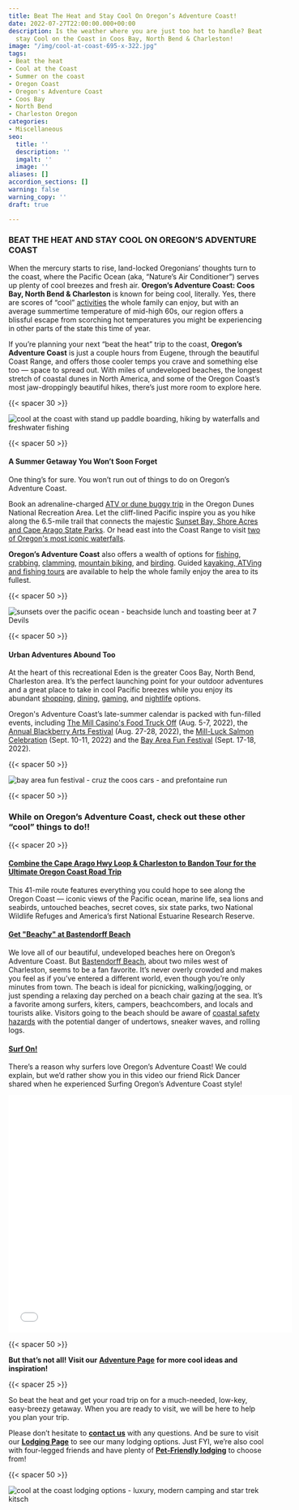 ```yaml
---
title: Beat The Heat and Stay Cool On Oregon’s Adventure Coast!
date: 2022-07-27T22:00:00.000+00:00
description: Is the weather where you are just too hot to handle? Beat the heat and
  stay Cool on the Coast in Coos Bay, North Bend & Charleston!
image: "/img/cool-at-coast-695-x-322.jpg"
tags:
- Beat the heat
- Cool at the Coast
- Summer on the coast
- Oregon Coast
- Oregon's Adventure Coast
- Coos Bay
- North Bend
- Charleston Oregon
categories:
- Miscellaneous
seo:
  title: ''
  description: ''
  imgalt: ''
  image: ''
aliases: []
accordion_sections: []
warning: false
warning_copy: ''
draft: true

---
```

### BEAT THE HEAT AND STAY COOL ON OREGON’S ADVENTURE COAST

When the mercury starts to rise, land-locked Oregonians’ thoughts turn to the coast, where the Pacific Ocean (aka, “Nature’s Air Conditioner”) serves up plenty of cool breezes and fresh air. **Oregon’s Adventure Coast: Coos Bay, North Bend & Charleston** is known for being cool, literally. Yes, there are scores of “cool” [activities](/adventures/) the whole family can enjoy, but with an average summertime temperature of mid-high 60s, our region offers a blissful escape from scorching hot temperatures you might be experiencing in other parts of the state this time of year.

If you’re planning your next “beat the heat” trip to the coast, **Oregon’s Adventure Coast** is just a couple hours from Eugene, through the beautiful Coast Range, and offers those cooler temps you crave and something else too — space to spread out. With miles of undeveloped beaches, the longest stretch of coastal dunes in North America, and some of the Oregon Coast’s most jaw-droppingly beautiful hikes, there’s just more room to explore here.

{{< spacer 30 >}}

![cool at the coast with stand up paddle boarding, hiking by waterfalls and freshwater fishing](/img/cool-at-coast-collage-v01-395x322.jpg)

{{< spacer 50 >}}

#### A Summer Getaway You Won’t Soon Forget

One thing’s for sure. You won’t run out of things to do on Oregon’s Adventure Coast.

Book an adrenaline-charged [ATV or dune buggy trip](/atv-motorsports/) in the Oregon Dunes National Recreation Area. Let the cliff-lined Pacific inspire you as you hike along the 6.5-mile trail that connects the majestic [Sunset Bay, Shore Acres and Cape Arago State Parks](/hiking-walking/). Or head east into the Coast Range to visit [two of Oregon's most iconic waterfalls](/hiking-walking/).

**Oregon’s Adventure Coast** also offers a wealth of options for [fishing](/fishing/), [crabbing](/crabbing-clamming/), [clamming](/clamming/), [mountain biking](/cycling/), and [birding](/birding-and-wildlife/). Guided [kayaking, ATVing and fishing tours](/blog/where-to-find-local-tour-guides-charters-on-oregon-s-adventure-coast/) are available to help the whole family enjoy the area to its fullest.

{{< spacer 50 >}}

![sunsets over the pacific ocean - beachside lunch and toasting beer at 7 Devils](/img/cool-at-coast-collage-v02-395x322.jpg)

{{< spacer 50 >}}

#### Urban Adventures Abound Too

At the heart of this recreational Eden is the greater Coos Bay, North Bend, Charleston area. It’s the perfect launching point for your outdoor adventures and a great place to take in cool Pacific breezes while you enjoy its abundant [shopping](/shopping/), [dining](/dining/), [gaming](/gaming/), and [nightlife](/entertainment-and-nightlife/) options.

Oregon's Adventure Coast’s late-summer calendar is packed with fun-filled events, including [The Mill Casino's Food Truck Off](/event/the-mill-casino-food-truck-off/) (Aug. 5-7, 2022), the [Annual Blackberry Arts Festival](/event/annual-blackberry-arts-festival/) (Aug. 27-28, 2022), the [Mill-Luck Salmon Celebration](/event/mill-luck-salmon-celebration/) (Sept. 10-11, 2022) and the [Bay Area Fun Festival](/event/annual-bay-area-fun-festival/) (Sept. 17-18, 2022).

{{< spacer 50 >}}

![bay area fun festival - cruz the coos cars - and prefontaine run](/img/cool-at-coast-collage-v03-395x322.jpg)

{{< spacer 50 >}}

### While on Oregon’s Adventure Coast, check out these other “cool” things to do!!

{{< spacer 20 >}}

#### [**Combine the Cape Arago Hwy Loop & Charleston to Bandon Tour for the Ultimate Oregon Coast Road Trip**](/blog/featured-road-trip-cape-arago-highway-charleston-to-bandon-tour-route/)

This 41-mile route features everything you could hope to see along the Oregon Coast — iconic views of the Pacific ocean, marine life, sea lions and seabirds, untouched beaches, secret coves, six state parks, two National Wildlife Refuges and America’s first National Estuarine Research Reserve.

#### [**Get "Beachy" at Bastendorff Beach**](/blog/2017-08-29-spotlight-on-bastendorff-beach/)

We love all of our beautiful, undeveloped beaches here on Oregon’s Adventure Coast. But [Bastendorff Beach](/undeveloped-beaches/), about two miles west of Charleston, seems to be a fan favorite. It’s never overly crowded and makes you feel as if you’ve entered a different world, even though you’re only minutes from town. The beach is ideal for picnicking, walking/jogging, or just spending a relaxing day perched on a beach chair gazing at the sea. It’s a favorite among surfers, kiters, campers, beachcombers, and locals and tourists alike. Visitors going to the beach should be aware of [coastal safety hazards](/blog/eight-ways-to-stay-safe-on-the-beaches-along-the-oregon-coast/) with the potential danger of undertows, sneaker waves, and rolling logs.

#### [**Surf On!**](/water-recreation/)

There’s a reason why surfers love Oregon’s Adventure Coast! We could explain, but we’d rather show you in this video our friend Rick Dancer shared when he experienced Surfing Oregon’s Adventure Coast style!

<iframe src="[https://www.facebook.com/plugins/video.php?href=https%3A%2F%2Fwww.facebook.com%2FThatOregonLife%2Fvideos%2F1772772586154501%2F&show_text=1&width=560](https://www.facebook.com/plugins/video.php?href=https%3A%2F%2Fwww.facebook.com%2FThatOregonLife%2Fvideos%2F1772772586154501%2F&show_text=1&width=560 "https://www.facebook.com/plugins/video.php?href=https%3A%2F%2Fwww.facebook.com%2FThatOregonLife%2Fvideos%2F1772772586154501%2F&show_text=1&width=560")" width="560" height="468" style="border:none;overflow:hidden" scrolling="no" frameborder="0" allowTransparency="true" allow="encrypted-media" allowFullScreen="true"></iframe>

{{< spacer 50 >}}

**But that’s not all! Visit our** [**Adventure Page**](/adventures/) **for more cool ideas and inspiration!**

{{< spacer 25 >}}

So beat the heat and get your road trip on for a much-needed, low-key, easy-breezy getaway. When you are ready to visit, we will be here to help you plan your trip.

Please don’t hesitate to [**contact us**](/contact/) with any questions. And be sure to visit our [**Lodging Page**](/lodging/) to see our many lodging options. Just FYI, we’re also cool with four-legged friends and have plenty of [**Pet-Friendly lodging**](/blog/dog-friendly-hotels-on-oregon-s-adventure-coast/) to choose from!

{{< spacer 50 >}}

![cool at the coast lodging options - luxury, modern camping and star trek kitsch](/img/cool-at-coast-collage-v04-395x322.jpg)